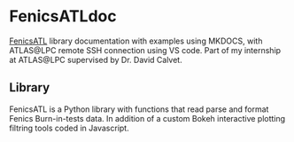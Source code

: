 # FenicsATLdoc
[FenicsATL](https://github.com/wxssym/FenicsInternship) library documentation with examples using MKDOCS, with ATLAS@LPC remote SSH connection using VS code. Part of my internship at ATLAS@LPC supervised by Dr. David Calvet.

## Library
FenicsATL is a Python library with functions that read parse and format Fenics Burn-in-tests data. In addition of a custom Bokeh interactive plotting filtring tools coded in Javascript.
